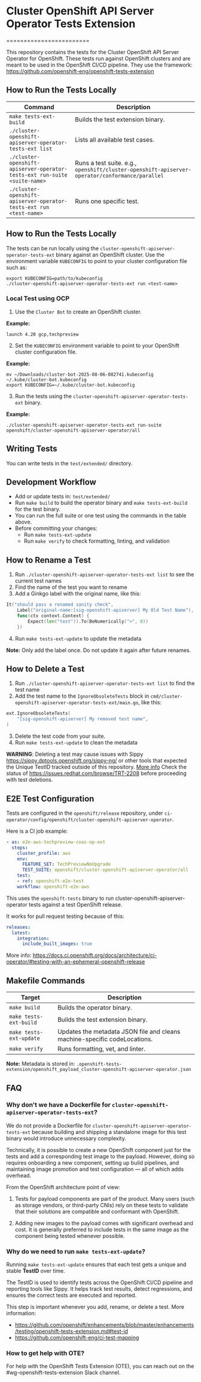 # Cluster OpenShift API Server Operator Tests Extension
========================

This repository contains the tests for the Cluster OpenShift API Server Operator for OpenShift.
These tests run against OpenShift clusters and are meant to be used in the OpenShift CI/CD pipeline.
They use the framework: https://github.com/openshift-eng/openshift-tests-extension

## How to Run the Tests Locally

| Command                                                                                    | Description                                                              |
|--------------------------------------------------------------------------------------------|--------------------------------------------------------------------------|
| `make tests-ext-build`                                                                     | Builds the test extension binary.                                        |
| `./cluster-openshift-apiserver-operator-tests-ext list`                                    | Lists all available test cases.                                          |
| `./cluster-openshift-apiserver-operator-tests-ext run-suite <suite-name>`                  | Runs a test suite. e.g., `openshift/cluster-openshift-apiserver-operator/conformance/parallel` |
| `./cluster-openshift-apiserver-operator-tests-ext run <test-name>`                         | Runs one specific test.                                                  |


## How to Run the Tests Locally

The tests can be run locally using the `cluster-openshift-apiserver-operator-tests-ext` binary against an OpenShift cluster.
Use the environment variable `KUBECONFIG` to point to your cluster configuration file such as:

```shell
export KUBECONFIG=path/to/kubeconfig
./cluster-openshift-apiserver-operator-tests-ext run <test-name>
```

### Local Test using OCP

1. Use the `Cluster Bot` to create an OpenShift cluster.

**Example:**

```shell
launch 4.20 gcp,techpreview
```

2. Set the `KUBECONFIG` environment variable to point to your OpenShift cluster configuration file.

**Example:**

```shell
mv ~/Downloads/cluster-bot-2025-08-06-082741.kubeconfig ~/.kube/cluster-bot.kubeconfig
export KUBECONFIG=~/.kube/cluster-bot.kubeconfig
```

3. Run the tests using the `cluster-openshift-apiserver-operator-tests-ext` binary.

**Example:**
```shell
./cluster-openshift-apiserver-operator-tests-ext run-suite openshift/cluster-openshift-apiserver-operator/all
```

## Writing Tests

You can write tests in the `test/extended/` directory.

## Development Workflow

- Add or update tests in: `test/extended/`
- Run `make build` to build the operator binary and `make tests-ext-build` for the test binary.
- You can run the full suite or one test using the commands in the table above.
- Before committing your changes:
    - Run `make tests-ext-update`
    - Run `make verify` to check formatting, linting, and validation

## How to Rename a Test

1. Run `./cluster-openshift-apiserver-operator-tests-ext list` to see the current test names
2. Find the name of the test you want to rename
3. Add a Ginkgo label with the original name, like this:

```go
It("should pass a renamed sanity check",
	Label("original-name:[sig-openshift-apiserver] My Old Test Name"),
	func(ctx context.Context) {
		Expect(len("test")).To(BeNumerically(">", 0))
	})
```

4. Run `make tests-ext-update` to update the metadata

**Note:** Only add the label once. Do not update it again after future renames.

## How to Delete a Test

1. Run `./cluster-openshift-apiserver-operator-tests-ext list` to find the test name
2. Add the test name to the `IgnoreObsoleteTests` block in `cmd/cluster-openshift-apiserver-operator-tests-ext/main.go`, like this:

```go
ext.IgnoreObsoleteTests(
    "[sig-openshift-apiserver] My removed test name",
)
```

3. Delete the test code from your suite.
4. Run `make tests-ext-update` to clean the metadata

**WARNING**: Deleting a test may cause issues with Sippy https://sippy.dptools.openshift.org/sippy-ng/
or other tools that expected the Unique TestID tracked outside of this repository. [More info](https://github.com/openshift-eng/ci-test-mapping)
Check the status of https://issues.redhat.com/browse/TRT-2208 before proceeding with test deletions.

## E2E Test Configuration

Tests are configured in the `openshift/release` repository, under `ci-operator/config/openshift/cluster-openshift-apiserver-operator`.

Here is a CI job example:

```yaml
- as: e2e-aws-techpreview-coas-op-ext
  steps:
    cluster_profile: aws
    env:
      FEATURE_SET: TechPreviewNoUpgrade
      TEST_SUITE: openshift/cluster-openshift-apiserver-operator/all
    test:
    - ref: openshift-e2e-test
    workflow: openshift-e2e-aws
```

This uses the `openshift-tests` binary to run cluster-openshift-apiserver-operator tests against a test OpenShift release.

It works for pull request testing because of this:

```yaml
releases:
  latest:
    integration:
      include_built_images: true
```

More info: https://docs.ci.openshift.org/docs/architecture/ci-operator/#testing-with-an-ephemeral-openshift-release

## Makefile Commands

| Target                   | Description                                                                  |
|--------------------------|------------------------------------------------------------------------------|
| `make build`             | Builds the operator binary.                                                      |
| `make tests-ext-build`   | Builds the test extension binary.                                            |
| `make tests-ext-update`  | Updates the metadata JSON file and cleans machine-specific codeLocations.    |
| `make verify`            | Runs formatting, vet, and linter.                                            |

**Note:** Metadata is stored in: `.openshift-tests-extension/openshift_payload_cluster-openshift-apiserver-operator.json`

## FAQ

### Why don't we have a Dockerfile for `cluster-openshift-apiserver-operator-tests-ext`?

We do not provide a Dockerfile for `cluster-openshift-apiserver-operator-tests-ext` because building and shipping a 
standalone image for this test binary would introduce unnecessary complexity.

Technically, it is possible to create a new OpenShift component just for the 
tests and add a corresponding test image to the payload. However, doing so requires 
onboarding a new component, setting up build pipelines, and maintaining image promotion 
and test configuration — all of which adds overhead.

From the OpenShift architecture point of view:

1. Tests for payload components are part of the product. Many users (such as storage vendors, or third-party CNIs)
rely on these tests to validate that their solutions are compatible and conformant with OpenShift.

2. Adding new images to the payload comes with significant overhead and cost. 
It is generally preferred to include tests in the same image as the component 
being tested whenever possible.

### Why do we need to run `make tests-ext-update`?

Running `make tests-ext-update` ensures that each test gets a unique and stable **TestID** over time.

The TestID is used to identify tests across the OpenShift CI/CD pipeline and reporting tools like Sippy. 
It helps track test results, detect regressions, and ensures the correct tests are 
executed and reported.

This step is important whenever you add, rename, or delete a test.
More information:
- https://github.com/openshift/enhancements/blob/master/enhancements/testing/openshift-tests-extension.md#test-id
- https://github.com/openshift-eng/ci-test-mapping

### How to get help with OTE?

For help with the OpenShift Tests Extension (OTE), you can reach out on the #wg-openshift-tests-extension Slack channel.
